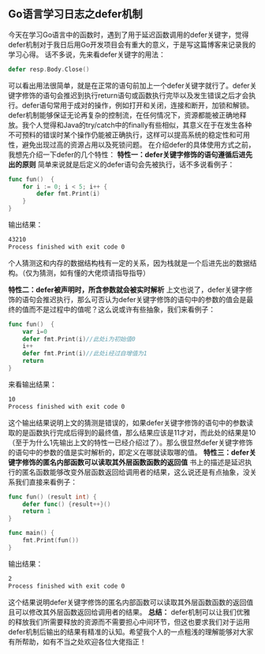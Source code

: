 ## Go语言学习日志之defer机制
今天在学习Go语言中的函数时，遇到了用于延迟函数调用的defer关键字，觉得defer机制对于我日后用Go开发项目会有重大的意义，于是写这篇博客来记录我的学习心得。
话不多说，先来看defer关键字的用法：

```go
defer resp.Body.Close()
```
可以看出用法很简单，就是在正常的语句前加上一个defer关键字就行了。defer关键字修饰的语句会推迟到执行return语句或函数执行完毕以及发生错误之后才会执行。defer语句常用于成对的操作，例如打开和关闭，连接和断开，加锁和解锁。defer机制能够保证无论再复杂的控制流，在任何情况下，资源都能被正确地释放。我个人觉得和Java的try/catch中的finally有些相似，其意义在于在发生各种不可预料的错误时某个操作仍能被正确执行，这样可以提高系统的稳定性和可用性，避免出现过高的资源占用以及死锁问题。
在介绍defer的具体使用方式之前，我想先介绍一下defer的几个特性：
**特性一：defer关键字修饰的语句遵循后进先出的原则**
简单来说就是后定义的defer语句会先被执行，话不多说看例子：

```go
func fun()  {
	for i := 0; i < 5; i++ {
		defer fmt.Print(i)
	}
}
```
输出结果：

```bash
43210
Process finished with exit code 0
```
个人猜测这和内存的数据结构栈有一定的关系，因为栈就是一个后进先出的数据结构。（仅为猜测，如有懂的大佬烦请指导指导）

**特性二：defer被声明时，所含参数就会被实时解析**
上文也说了，defer关键字修饰的语句会推迟执行，那么可否认为defer关键字修饰的语句中的参数的值会是最终的值而不是过程中的值呢？这么说或许有些抽象，我们来看例子：

```go
func fun()  {
	var i=0
	defer fmt.Print(i)//此处i为初始值0
	i++
	defer fmt.Print(i)//此处i经过自增值为1
	return
}
```
来看输出结果：

```bash
10
Process finished with exit code 0
```
这个输出结果说明上文的猜测是错误的，如果defer关键字修饰的语句中的参数读取的是函数执行完成后得到的最终值，那么结果应该是11才对，而此处的结果是10（至于为什么1先输出上文的特性一已经介绍过了）。那么很显然defer关键字修饰的语句中的参数的值是实时解析的，即定义在哪就读取哪的值。
**特性三：defer关键字修饰的匿名内部函数可以读取其外层函数函数的返回值**
书上的描述是延迟执行的匿名函数能够改变外层函数返回给调用者的结果，这么说还是有点抽象，没关系我们直接来看例子：

```go
func fun() (result int) {
	defer func() {result++}()
	return 1
}

func main() {
	fmt.Print(fun())
}

```
输出结果：

```bash
2
Process finished with exit code 0
```
这个结果说明defer关键字修饰的匿名内部函数可以读取其外层函数函数的返回值且可以修改其外层函数返回给调用者的结果。
**总结：**
defer机制可以让我们优雅的释放我们所需要释放的资源而不需要担心中间环节，但这也要求我们对于运用defer机制后输出的结果有精准的认知。希望我个人的一点粗浅的理解能够对大家有所帮助，如有不当之处欢迎各位大佬指正！